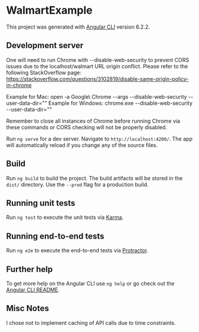 # WalmartExample

This project was generated with [Angular CLI](https://github.com/angular/angular-cli) version 6.2.2.

## Development server

One will need to run Chrome with --disable-web-security to prevent CORS issues due to the localhost/walmart URL origin conflict. Please refer to the following StackOverflow page:
https://stackoverflow.com/questions/3102819/disable-same-origin-policy-in-chrome

Example for Mac: open -a Google\ Chrome --args --disable-web-security --user-data-dir=""
Example for Windows: chrome.exe --disable-web-security --user-data-dir=""

Remember to close all instances of Chrome before running Chrome via these commands or CORS checking will not be properly disabled.

Run `ng serve` for a dev server. Navigate to `http://localhost:4200/`. The app will automatically reload if you change any of the source files.

## Build

Run `ng build` to build the project. The build artifacts will be stored in the `dist/` directory. Use the `--prod` flag for a production build.

## Running unit tests

Run `ng test` to execute the unit tests via [Karma](https://karma-runner.github.io).

## Running end-to-end tests

Run `ng e2e` to execute the end-to-end tests via [Protractor](http://www.protractortest.org/).

## Further help

To get more help on the Angular CLI use `ng help` or go check out the [Angular CLI README](https://github.com/angular/angular-cli/blob/master/README.md).

## Misc Notes

I chose not to implement caching of API calls due to time constraints.

